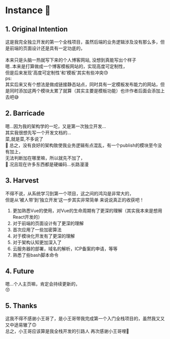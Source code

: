 # Instance 🤪

## 1. Original Intention

这是我完全独立开发的第一个全栈项目，虽然后端的业务逻辑涉及没有那么多，但是前端的页面设计还是具有一定功底的，<br/>
<br/>
本来只是头脑一热就写下来的个人博客网站, 没想到真能写出个样子<br/>
嗯..本来是打算做成一个博客模板网站的，实现高度可定制性，<br/>
但是后来发现'高度可定制性'和'模板'其实有些冲突😓<br/>
ps:<br/>其实后来又有个想法是做成链接静态站点，同时具有一定模板发布能力的网站，但是同时添加这两个模块太累了就算（其实主要是模板功能）也许作者后面会添加上去吧😅


## 2. Barricade

嗯...因为我的架构学的一坨，又是第一次独立开发...<br/>
其实我很想先写一个开发文档的...<br/>
菜,就是菜,不多说了<br/>🥲
总之，没有良好的架构致使我业务逻辑有点混乱，有一个publish的模块至今没有加上，<br/>
无法判断加在哪里嘛，所以就先不加了，<br/>🤪
况且现在许多东西都是硬编码...长路漫漫

## 3. Harvest

不得不说，从系统学习到第一个项目，这之间的鸿沟是非常大的，<br/>
但是从‘被人带’到‘独立开发’这一步其实非常简单
来说说真正的收获吧！<br/>
1. 更加熟悉Vue的使用，对Vue的生命周期有了更深的理解（其实我本来是想用React开发的）
2. 对于前端的页面设计有了更深的理解
3. 首次应用了一些加密算法
4. 对于模块化开发有了更深的理解
5. 对于架构认知更加深入了
6. 云服务器的部署，域名的解析，ICP备案的申请，等等
7. 熟悉了些bash脚本命令

## 4. Future

嗯...个人主页嘛，肯定会持续更新的，<br/>😚

## 5. Thanks

这我不得不感谢小王哥了，是小王哥带我完成第一个入门全栈项目的，虽然我又又又中途易辙了🙃<br/>
总之，小王哥应该算是我全栈开发的引路人
再次感谢小王哥哩🥰